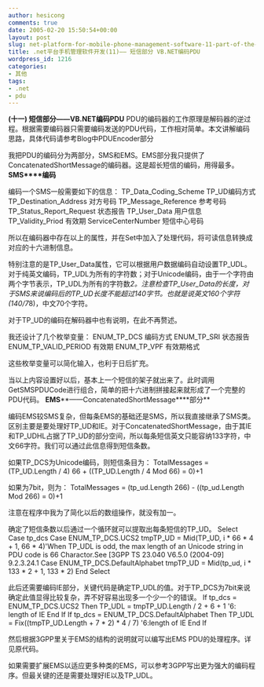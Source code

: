 ```yaml
---
author: hesicong
comments: true
date: 2005-02-20 15:50:54+00:00
layout: post
slug: net-platform-for-mobile-phone-management-software-11-part-of-the-vb-net-code-sms-pdu
title: .net平台手机管理软件开发(11)—— 短信部分 VB.NET编码PDU
wordpress_id: 1216
categories:
- 其他
tags:
- .net
- pdu
---
```


**(十一) ****短信部分——VB.NET****编码PDU**
PDU的编码器的工作原理是解码器的逆过程。根据需要编码器只需要编码发送的PDU代码，工作相对简单。本文讲解编码思路，具体代码请参考Blog中PDUEncoder部分

我把PDU的编码分为两部分，SMS和EMS。EMS部分我只提供了ConcatenatedShortMessage的编码器。这是超长短信的编码，用得最多。
**SMS****编码**

编码一个SMS一般需要如下的信息：
TP_Data_Coding_Scheme TP_UD编码方式
TP_Destination_Address 对方号码
TP_Message_Reference 参考号码
TP_Status_Report_Request 状态报告
TP_User_Data 用户信息
TP_Validity_Priod 有效期
ServiceCenterNumber 短信中心号码

所以在编码器中存在以上的属性，并在Set中加入了处理代码，将可读信息转换成对应的十六进制信息。

特别注意的是TP_User_Data属性，它可以根据用户数据编码自动设置TP_UDL。对于纯英文编码，TP_UDL为所有的字符数；对于Unicode编码，由于一个字符由两个字节表示，TP_UDL为所有的字符数*2。注意检查TP_User_Data的长度，对于SMS来说编码后的TP_UD长度不能超过140字节。也就是说英文160个字符(140/7*8)，中文70个字符。

对于TP_UD的编码在解码器中也有说明，在此不再赘述。

我还设计了几个枚举变量：
ENUM_TP_DCS 编码方式
ENUM_TP_SRI 状态报告
ENUM_TP_VALID_PERIOD 有效期
ENUM_TP_VPF 有效期格式

这些枚举变量可以简化输入，也利于日后扩充。

当以上内容设置好以后，基本上一个短信的架子就出来了。此时调用GetSMSPDUCode进行组合，简单的把十六进制拼接起来就形成了一个完整的PDU代码。
**EMS****——ConcatenatedShortMessage****部分**

编码EMS较SMS复杂，但每条EMS的基础还是SMS，所以我直接继承了SMS类。区别主要是要处理好TP_UD和IE。对于ConcatenatedShortMessage，由于其IE和TP_UDHL占据了TP_UD的部分空间，所以每条短信英文只能容纳133字符，中文66字符。我们可以通过此信息得到短信条数。


如果TP_DCS为Unicode编码，则短信条目为：
TotalMessages = (TP_UD.Length / 4)  66 + ((TP_UD.Length / 4 Mod 66) = 0)+1

如果为7bit，则为：
TotalMessages = (tp_ud.Length  266) - ((tp_ud.Length Mod 266) = 0)+1

注意在程序中我为了简化以后的数组操作，就没有加一。

确定了短信条数以后通过一个循环就可以提取出每条短信的TP_UD。
Select Case tp_dcs
Case ENUM_TP_DCS.UCS2
tmpTP_UD = Mid(TP_UD, i * 66 * 4 + 1, 66 * 4)'When TP_UDL is odd, the max length of an Unicode string in PDU code is 66 Charactor.See [3GPP TS 23.040 V6.5.0 (2004-09] 9.2.3.24.1
Case ENUM_TP_DCS.DefaultAlphabet
tmpTP_UD = Mid(tp_ud, i * 133 * 2 + 1, 133 * 2)
End Select

此后还需要编码IE部分，关键代码是确定TP_UDL的值。对于TP_DCS为7bit来说确定此值显得比较复杂，弄不好容易出现多一个少一个的错误。
If tp_dcs = ENUM_TP_DCS.UCS2 Then
TP_UDL = tmpTP_UD.Length / 2 + 6 + 1 '6: length of IE
End If
If tp_dcs = ENUM_TP_DCS.DefaultAlphabet Then
TP_UDL = Fix((tmpTP_UD.Length + 7 * 2) * 4 / 7) '6:length of IE
End If

然后根据3GPP里关于EMS的结构的说明就可以编写出EMS PDU的处理程序。详见原代码。

如果需要扩展EMS以适应更多种类的EMS，可以参考3GPP写出更为强大的编码程序。但最关键的还是需要处理好IE以及TP_UDL。
